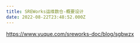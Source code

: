 ```yaml
---
title: SREWorks运维数仓-概要设计
date: 2022-08-22T23:48:52.000Z
---
```


https://www.yuque.com/sreworks-doc/blog/sgbwzx